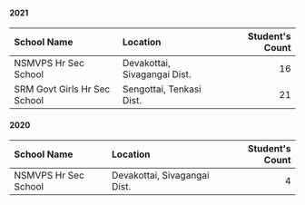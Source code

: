 #### 2021
| School Name                           | Location                      | Student's Count   |
|:--------------------------------------|:------------------------------|------------------:|
| NSMVPS Hr Sec School                  | Devakottai, Sivagangai Dist.  |                16 |
| SRM Govt Girls Hr Sec School          | Sengottai, Tenkasi Dist.      |                21 |

#### 2020
| School Name                           | Location                      | Student's Count   |
|:--------------------------------------|:------------------------------|------------------:|
| NSMVPS Hr Sec School                  | Devakottai, Sivagangai Dist.  |                 4 |
